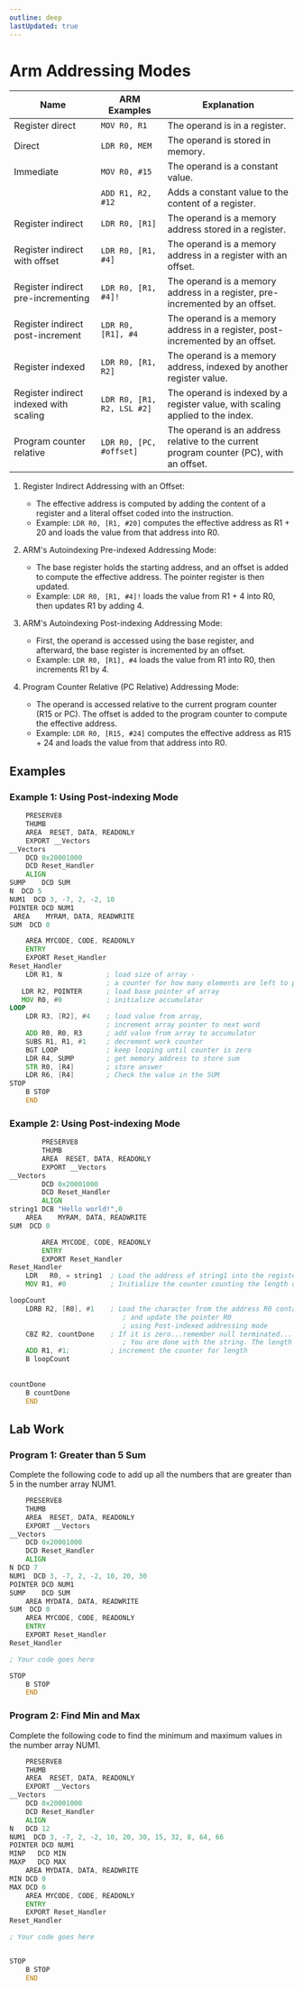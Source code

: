 ```yaml
---
outline: deep
lastUpdated: true
---
```



# Arm Addressing Modes <Badge type="tip" text="Experiment 4" />

| Name                               | ARM Examples                               | Explanation                                                              |
|------------------------------------|--------------------------------------------|--------------------------------------------------------------------------|
| Register direct                    | `MOV R0, R1`                               | The operand is in a register.                                             |
| Direct                             | `LDR R0, MEM`                              | The operand is stored in memory.                                          |
| Immediate                          | `MOV R0, #15`                              | The operand is a constant value.                                          |
|                                    | `ADD R1, R2, #12`                          | Adds a constant value to the content of a register.                       |
| Register indirect                  | `LDR R0, [R1]`                             | The operand is a memory address stored in a register.                     |
| Register indirect with offset      | `LDR R0, [R1, #4]`                         | The operand is a memory address in a register with an offset.             |
| Register indirect pre-incrementing | `LDR R0, [R1, #4]!`                        | The operand is a memory address in a register, pre-incremented by an offset. |
| Register indirect post-increment   | `LDR R0, [R1], #4`                         | The operand is a memory address in a register, post-incremented by an offset. |
| Register indexed                   | `LDR R0, [R1, R2]`                         | The operand is a memory address, indexed by another register value.       |
| Register indirect indexed with scaling | `LDR R0, [R1, R2, LSL #2]`               | The operand is indexed by a register value, with scaling applied to the index. |
| Program counter relative           | `LDR R0, [PC, #offset]`                    | The operand is an address relative to the current program counter (PC), with an offset. |

1. Register Indirect Addressing with an Offset:
    - The effective address is computed by adding the content of a register and a literal offset coded into the instruction.
    - Example: `LDR R0, [R1, #20]` computes the effective address as R1 + 20 and loads the value from that address into R0.
2. ARM's Autoindexing Pre-indexed Addressing Mode:
    - The base register holds the starting address, and an offset is added to compute the effective address. The pointer register is then updated.
    - Example: `LDR R0, [R1, #4]!` loads the value from R1 + 4 into R0, then updates R1 by adding 4.
3. ARM's Autoindexing Post-indexing Addressing Mode:

    - First, the operand is accessed using the base register, and afterward, the base register is incremented by an offset.
    - Example: `LDR R0, [R1], #4` loads the value from R1 into R0, then increments R1 by 4.
4. Program Counter Relative (PC Relative) Addressing Mode:
    - The operand is accessed relative to the current program counter (R15 or PC). The offset is added to the program counter to compute the effective address.
    - Example: `LDR R0, [R15, #24]` computes the effective address as R15 + 24 and loads the value from that address into R0.

## Examples

### Example 1:  Using Post-indexing Mode

```asm
    PRESERVE8
    THUMB
    AREA  RESET, DATA, READONLY
    EXPORT __Vectors
__Vectors
    DCD 0x20001000 
    DCD Reset_Handler
    ALIGN
SUMP    DCD SUM 
N  DCD 5 
NUM1  DCD 3, -7, 2, -2, 10 
POINTER DCD NUM1 
 AREA    MYRAM, DATA, READWRITE 
SUM  DCD 0 

    AREA MYCODE, CODE, READONLY
    ENTRY
    EXPORT Reset_Handler
Reset_Handler
    LDR R1, N           ; load size of array -  
                        ; a counter for how many elements are left to process 
   LDR R2, POINTER      ; load base pointer of array 
   MOV R0, #0           ; initialize accumulator 
LOOP   
    LDR R3, [R2], #4    ; load value from array,  
                        ; increment array pointer to next word 
    ADD R0, R0, R3      ; add value from array to accumulator 
    SUBS R1, R1, #1     ; decrement work counter 
    BGT LOOP            ; keep looping until counter is zero 
    LDR R4, SUMP        ; get memory address to store sum 
    STR R0, [R4]        ; store answer 
    LDR R6, [R4]        ; Check the value in the SUM
STOP
    B STOP
    END        

```

### Example 2:  Using Post-indexing Mode

```asm
        PRESERVE8
        THUMB
        AREA  RESET, DATA, READONLY
        EXPORT __Vectors
__Vectors
        DCD 0x20001000 
        DCD Reset_Handler
        ALIGN
string1 DCB "Hello world!",0
    AREA    MYRAM, DATA, READWRITE 
SUM  DCD 0 

        AREA MYCODE, CODE, READONLY
        ENTRY
        EXPORT Reset_Handler
Reset_Handler
    LDR   R0, = string1  ; Load the address of string1 into the register R0  
    MOV R1, #0           ; Initialize the counter counting the length of string1 

loopCount 
    LDRB R2, [R0], #1    ; Load the character from the address R0 contains 
                            ; and update the pointer R0   
                            ; using Post-indexed addressing mode 
    CBZ R2, countDone    ; If it is zero...remember null terminated...  
                            ; You are done with the string. The length is in R1. 
    ADD R1, #1;          ; increment the counter for length 
    B loopCount 
    
    
countDone 
    B countDone 
    END        
```

## Lab Work

### Program 1: Greater than 5 Sum

Complete the following code to add up all the numbers that are greater than 5 in the number array NUM1.

```asm
    PRESERVE8
    THUMB
    AREA  RESET, DATA, READONLY
    EXPORT __Vectors
__Vectors
    DCD 0x20001000 
    DCD Reset_Handler
    ALIGN
N DCD 7
NUM1  DCD 3, -7, 2, -2, 10, 20, 30 
POINTER DCD NUM1 
SUMP    DCD SUM 
    AREA MYDATA, DATA, READWRITE
SUM  DCD 0
    AREA MYCODE, CODE, READONLY
    ENTRY
    EXPORT Reset_Handler
Reset_Handler

; Your code goes here

STOP
    B STOP
    END        
```

### Program 2: Find Min and Max

Complete the following code to find the minimum and maximum values in the number array NUM1.

```asm
    PRESERVE8
    THUMB
    AREA  RESET, DATA, READONLY
    EXPORT __Vectors
__Vectors
    DCD 0x20001000 
    DCD Reset_Handler
    ALIGN
N   DCD 12 
NUM1  DCD 3, -7, 2, -2, 10, 20, 30, 15, 32, 8, 64, 66  
POINTER DCD NUM1 
MINP   DCD MIN  
MAXP   DCD MAX
    AREA MYDATA, DATA, READWRITE
MIN DCD 0
MAX DCD 0
    AREA MYCODE, CODE, READONLY
    ENTRY
    EXPORT Reset_Handler
Reset_Handler

; Your code goes here


STOP
    B STOP
    END        
```
